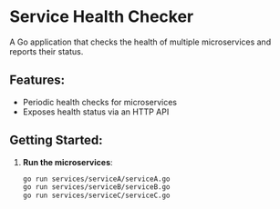 # Service Health Checker

A Go application that checks the health of multiple microservices and reports their status.

## Features:
- Periodic health checks for microservices
- Exposes health status via an HTTP API

## Getting Started:

1. **Run the microservices**:
   ```bash
   go run services/serviceA/serviceA.go
   go run services/serviceB/serviceB.go
   go run services/serviceC/serviceC.go
